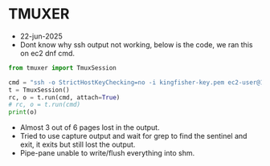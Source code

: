 # TMUXER
- 22-jun-2025
- Dont know why ssh output not working, below is the code, we ran this on ec2 dnf cmd.
```py
from tmuxer import TmuxSession

cmd = "ssh -o StrictHostKeyChecking=no -i kingfisher-key.pem ec2-user@15.206.163.194 'sudo dnf install -y docker vim wget curl dnsutils net-tools unzip git tree tmux; sleep 2'"
t = TmuxSession()
rc, o = t.run(cmd, attach=True)
# rc, o = t.run(cmd)
print(o)
```
- Almost 3 out of 6 pages lost in the output.
- Tried to use capture output and wait for grep to find the sentinel and exit, it exits but still lost the output.
- Pipe-pane unable to write/flush everything into shm.
